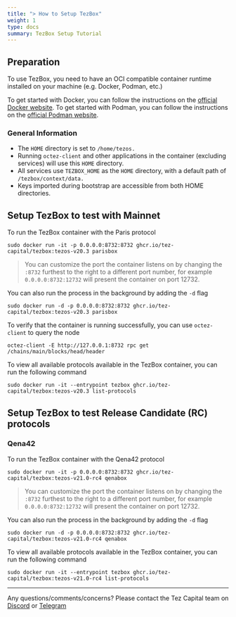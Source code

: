 ```yaml
---
title: "> How to Setup TezBox"
weight: 1
type: docs
summary: TezBox Setup Tutorial
---
```


## Preparation

To use TezBox, you need to have an OCI compatible container runtime installed on your machine (e.g. Docker, Podman, etc.)

To get started with Docker, you can follow the instructions on the [official Docker website](https://docs.docker.com/get-docker/).
To get started with Podman, you can follow the instructions on the [official Podman website](https://podman.io/getting-started/installation).

### General Information

* The `HOME` directory is set to `/home/tezos.`
* Running `octez-client` and other applications in the container (excluding services) will use this `HOME` directory.
* All services use `TEZBOX_HOME` as the `HOME` directory, with a default path of `/tezbox/context/data.`
* Keys imported during bootstrap are accessible from both HOME directories.

## Setup TezBox to test with Mainnet

To run the TezBox container with the Paris protocol

   ```
   sudo docker run -it -p 0.0.0.0:8732:8732 ghcr.io/tez-capital/tezbox:tezos-v20.3 parisbox
   ```

> You can customize the port the container listens on by changing the `:8732` furthest to the right to a different port number, for example `0.0.0.0:8732:12732` will present the container on port 12732.

You can also run the process in the background by adding the `-d` flag

   ```
   sudo docker run -d -p 0.0.0.0:8732:8732 ghcr.io/tez-capital/tezbox:tezos-v20.3 parisbox
   ```

To verify that the container is running successfully, you can use `octez-client` to query the node

   ```
   octez-client -E http://127.0.0.1:8732 rpc get /chains/main/blocks/head/header
   ```

To view all available protocols available in the TezBox container, you can run the following command

   ```
   sudo docker run -it --entrypoint tezbox ghcr.io/tez-capital/tezbox:tezos-v20.3 list-protocols
   ```

## Setup TezBox to test Release Candidate (RC) protocols

### Qena42

To run the TezBox container with the Qena42 protocol

   ```
   sudo docker run -it -p 0.0.0.0:8732:8732 ghcr.io/tez-capital/tezbox:tezos-v21.0-rc4 qenabox
   ```

> You can customize the port the container listens on by changing the `:8732` furthest to the right to a different port number, for example `0.0.0.0:8732:12732` will present the container on port 12732.

You can also run the process in the background by adding the `-d` flag

   ```
   sudo docker run -d -p 0.0.0.0:8732:8732 ghcr.io/tez-capital/tezbox:tezos-v21.0-rc4 qenabox
   ```

To view all available protocols available in the TezBox container, you can run the following command

   ```
   sudo docker run -it --entrypoint tezbox ghcr.io/tez-capital/tezbox:tezos-v21.0-rc4 list-protocols
   ```

---

Any questions/comments/concerns? Please contact the Tez Capital team on
[Discord](https://discord.gg/cVGMA4MaNM) or [Telegram](https://t.me/tezcapital) 